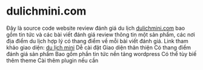 # dulichmini.com
Đây là source code website review đánh giá du lịch [dulichmini.com](https://dulichmini.com/) bao gồm tin tức và các bài viết đánh giá review thông tin một sản phẩm, các nơi địa điểm du lịch hợp lý có thang điểm về mỗi bài viết đánh giá.
Link tham khảo giao diện: <a href="https://dulichmini.com/">du lịch mini</a>
Dễ cài đặt
Giao diện thân thiện
Có thang điểm đánh giá sản phẩm
Bao gồm phần tin tức
nền tảng wordpress
Có thể tùy biế thêm theme
Cài thêm plugin nếu cần
